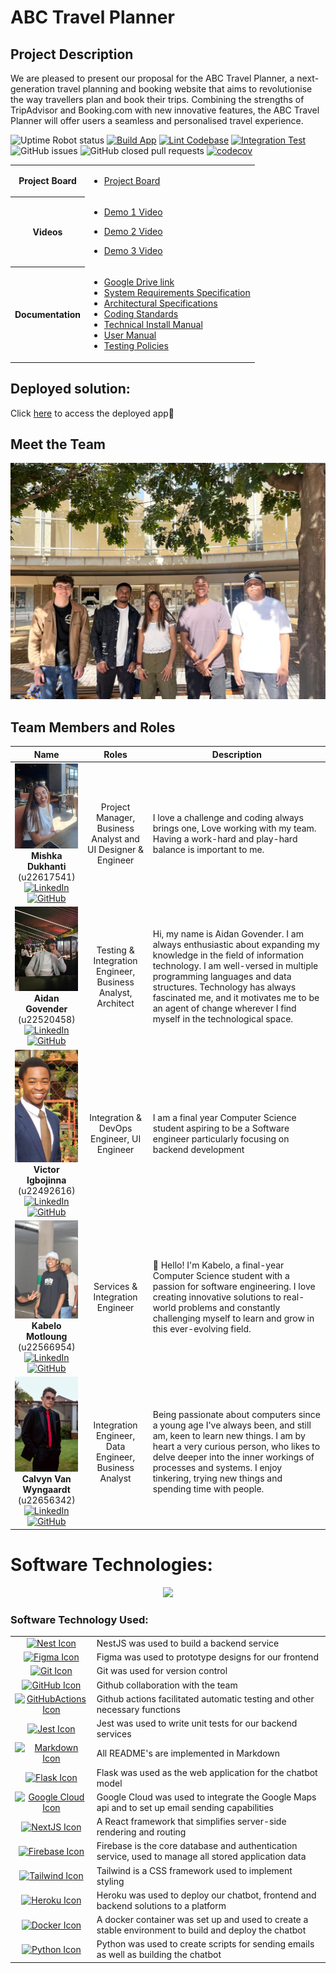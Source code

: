 # ABC Travel Planner
## Project Description
We are pleased to present our proposal for the ABC Travel Planner, a next-generation travel
planning and booking website that aims to revolutionise the way travellers plan and book their
trips. Combining the strengths of TripAdvisor and Booking.com with new innovative features,
the ABC Travel Planner will offer users a seamless and personalised travel experience.

![Uptime Robot status](https://img.shields.io/uptimerobot/status/m796617525-da8bacd4b5ef756cceb20b0e)
[![Build App](https://github.com/COS301-SE-2024/ABC-Travel-Planner/actions/workflows/build.yml/badge.svg)](https://github.com/COS301-SE-2024/ABC-Travel-Planner/actions/workflows/build.yml)
[![Lint Codebase](https://github.com/COS301-SE-2024/ABC-Travel-Planner/actions/workflows/lint.yml/badge.svg)](https://github.com/COS301-SE-2024/ABC-Travel-Planner/actions/workflows/lint.yml)
[![Integration Test](https://github.com/COS301-SE-2024/ABC-Travel-Planner/actions/workflows/integration.yaml/badge.svg)](https://github.com/COS301-SE-2024/ABC-Travel-Planner/actions/workflows/integration.yaml)
![GitHub issues](https://img.shields.io/github/issues/COS301-SE-2024/ABC-Travel-Planner)
![GitHub closed pull requests](https://img.shields.io/github/issues-pr-closed/COS301-SE-2024/ABC-Travel-Planner)
[![codecov](https://codecov.io/gh/COS301-SE-2024/ABC-Travel-Planner/branch/dev/graph/badge.svg?token=AvwxBFYFv2)](https://codecov.io/gh/COS301-SE-2024/ABC-Travel-Planner)
<table>
  <tr>
    <th>Project Board</th>
    <td><ul><li><a href="https://github.com/orgs/COS301-SE-2024/projects/103">Project Board</a></li></ul></td>
  </tr>
  <tr>
    <th>Videos</th>
    <td>
     <ul>
       <li><a href="https://drive.google.com/file/d/1SR8Ux8d2_2mLT3v9ll6KLk3EU1nUdqMD/view?usp=drive_link">Demo 1 Video</a></li>
     </ul>
     <ul>
       <li><a href="https://drive.google.com/file/d/1Gg36B1rfFvXr8QPPPS2dFo3kIDvZ2z4F/view?usp=drive_link">Demo 2 Video</a></li>
     </ul>
      <ul>
       <li><a href="https://drive.google.com/file/d/1xPJCr6eVpIEinqGCS-oEtO7q6qjqvsCi/view?usp=drive_link">Demo 3 Video</a></li>
     </ul>
    </td>
  </tr>
  <tr>
    <th>Documentation</th>
    <td>
     <ul>
       <li><a href="https://drive.google.com/drive/folders/1lyyva4NtzyIOwxwUOKRMtfsFis6fee8h?usp=sharing">Google Drive link</a></li>
       <li><a href="https://drive.google.com/file/d/1vYky3RjgYIeraEzf1o8sapqSiunCPcZB/view?usp=sharing">System Requirements Specification</a></li>
       <li><a href="https://drive.google.com/file/d/1vuntinwK_hBOCsZMvu-F7OVk1FAVgHIU/view?usp=sharing">Architectural Specifications</a></li>
       <li><a href="https://drive.google.com/file/d/1iBqYIPMALXIp_NXP1IhNPubIOj-OYHdY/view?usp=sharing">Coding Standards</a></li>
       <li><a href="https://drive.google.com/file/d/1sNUHpTYb9F9NyEC_U_nNhw2CYakV9nh7/view?usp=sharing">Technical Install Manual</a></li>
       <li><a href="https://drive.google.com/file/d/1Zt1ChBNI9lCNQLQxSBc-gyRJu9sp3KUt/view?usp=sharing">User Manual</a></li>
       <li><a href="STILL NEEDS TO BE ADDED">Testing Policies</a></li>
     </ul>
    </td>
  </tr>
</table>

## Deployed solution:
Click <a href="https://abctravelplanner-8a6f6247b848.herokuapp.com" alt="Deployed Heroku App">here</a> to access the deployed app🚀

## Meet the Team
<img src="assets/Group.jpg" alt="picture" />

## Team Members and Roles

| Name | Roles | Description |
|:------:|:------:|---------------|
| <img src="assets/Mishka.jpg" alt="picture" width="200"/> <br> **Mishka Dukhanti** (u22617541) <br> [![LinkedIn](https://img.shields.io/badge/LinkedIn-Profile-blue?style=flat-square&logo=linkedin)](https://www.linkedin.com/in/mishka-dukhanti-658674305)[![GitHub](https://img.shields.io/badge/GitHub-Profile-black?style=flat-square&logo=github)](https://github.com/MishkaD)|Project Manager, Business Analyst and UI Designer & Engineer| I love a challenge and coding always brings one, Love working with my team. Having a work-hard and play-hard balance is important to me.|
| <img src="assets/Aidan.jpg" alt="picture" width="200"/> <br> **Aidan Govender** (u22520458) <br> [![LinkedIn](https://img.shields.io/badge/LinkedIn-Profile-blue?style=flat-square&logo=linkedin)](https://www.linkedin.com/in/aidan-govender-95b927252)[![GitHub](https://img.shields.io/badge/GitHub-Profile-black?style=flat-square&logo=github)](https://github.com/AidanG19)|Testing & Integration Engineer, Business Analyst, Architect| Hi, my name is Aidan Govender. I am always enthusiastic about expanding my knowledge in the field of information technology. I am well-versed in multiple programming languages and data structures. Technology has always fascinated me, and it motivates me to be an agent of change wherever I find myself in the technological space. |
| <img src="assets/Victor.jpg" alt="picture" width="200"/> <br> **Victor Igbojinna** (u22492616) <br> [![LinkedIn](https://img.shields.io/badge/LinkedIn-Profile-blue?style=flat-square&logo=linkedin)](http://www.linkedin.com/in/victor-igbojinna-2a5b71194)[![GitHub](https://img.shields.io/badge/GitHub-Profile-black?style=flat-square&logo=github)](https://github.com/Bigmanfish1)|Integration & DevOps Engineer, UI Engineer | I am a final year Computer Science student aspiring to be a Software engineer particularly focusing on backend development |
| <img src="assets/Kabelo.jpg" alt="picture" width="200"/> <br> **Kabelo Motloung** (u22566954) <br> [![LinkedIn](https://img.shields.io/badge/LinkedIn-Profile-blue?style=flat-square&logo=linkedin)](https://www.linkedin.com/in/kabelo-motloung-02b99320b/)[![GitHub](https://img.shields.io/badge/GitHub-Profile-black?style=flat-square&logo=github)](https://github.com/KabeloMotloung)|Services & Integration Engineer | 👋 Hello! I'm Kabelo, a final-year Computer Science student with a passion for software engineering. I love creating innovative solutions to real-world problems and constantly challenging myself to learn and grow in this ever-evolving field. |
| <img src="assets/Calvyn.jpg" alt="picture" width="200"/> <br> **Calvyn Van Wyngaardt** (u22656342)<br> [![LinkedIn](https://img.shields.io/badge/LinkedIn-Profile-blue?style=flat-square&logo=linkedin)](https://www.linkedin.com/in/calvyn-van-wyngaardt-266277231/)[![GitHub](https://img.shields.io/badge/GitHub-Profile-black?style=flat-square&logo=github)](https://github.com/Calvyn-Van-Wyngaardt)|Integration Engineer, Data Engineer, Business Analyst|Being passionate about computers since a young age I've always been, and still am, keen to learn new things. I am by heart a very curious person, who likes to delve deeper into the inner workings of processes and systems. I enjoy tinkering, trying new things and spending time with people. |

# Software Technologies:
<p align="center">
  <a href="https://skillicons.dev">
    <img src="https://skillicons.dev/icons?i=nest,figma,git,github,githubactions,jest,md,flask,gcp,nextjs,firebase,tailwind,heroku,docker,python&perline=5"/>
  </a>
</p>

### Software Technology Used:


<table>
  <tr>
    <td style="text-align:center; vertical-align:middle;"><a href="https://skillicons.dev"><img src="https://skillicons.dev/icons?i=nest" alt="Nest Icon"></a></td>
    <td style="text-align:left; vertical-align:middle;">NestJS was used to build a backend service</td>
  </tr>
  <tr>
    <td style="text-align:center; vertical-align:middle;"><a href="https://skillicons.dev"><img src="https://skillicons.dev/icons?i=figma" alt="Figma Icon"></a></td>
    <td style="text-align:left; vertical-align:middle;">Figma was used to prototype designs for our frontend</td>
  </tr>
  <tr>
    <td style="text-align:center; vertical-align:middle;"><a href="https://skillicons.dev"><img src="https://skillicons.dev/icons?i=git" alt="Git Icon"></a></td>
    <td style="text-align:left; vertical-align:middle;">Git was used for version control</td>
  </tr>
  <tr>
    <td style="text-align:center; vertical-align:middle;"><a href="https://skillicons.dev"><img src="https://skillicons.dev/icons?i=github" alt="GitHub Icon"></a></td>
    <td style="text-align:left; vertical-align:middle;">Github collaboration with the team</td>
  </tr>
  <tr>
    <td style="text-align:center; vertical-align:middle;"><a href="https://skillicons.dev"><img src="https://skillicons.dev/icons?i=githubactions" alt="GitHubActions Icon"></a></td>
    <td style="text-align:left; vertical-align:middle;">Github actions facilitated automatic testing and other necessary functions</td>
  </tr>
  <tr>
    <td style="text-align:center; vertical-align:middle;"><a href="https://skillicons.dev"><img src="https://skillicons.dev/icons?i=jest" alt="Jest Icon"></a></td>
    <td style="text-align:left; vertical-align:middle;">Jest was used to write unit tests for our backend services</td>
  </tr>
  <tr>
    <td style="text-align:center; vertical-align:middle;"><a href="https://skillicons.dev"><img src="https://skillicons.dev/icons?i=md" alt="Markdown Icon"></a></td>
    <td style="text-align:left; vertical-align:middle;">All README's are implemented in Markdown</td>
  </tr>
  <tr>
    <td style="text-align:center; vertical-align:middle;"><a href="https://skillicons.dev"><img src="https://skillicons.dev/icons?i=flask" alt="Flask Icon"></a></td>
    <td style="text-align:left; vertical-align:middle;">Flask was used as the web application for the chatbot model</td>
  </tr>
  <tr>
    <td style="text-align:center; vertical-align:middle;"><a href="https://skillicons.dev"><img src="https://skillicons.dev/icons?i=gcp" alt="Google Cloud Icon"></a></td>
    <td style="text-align:left; vertical-align:middle;">Google Cloud was used to integrate the Google Maps api and to set up email sending capabilities</td>
  </tr>
  <tr>
    <td style="text-align:center; vertical-align:middle;"><a href="https://skillicons.dev"><img src="https://skillicons.dev/icons?i=nextjs" alt="NextJS Icon"></a></td>
    <td style="text-align:left; vertical-align:middle;">A React framework that simplifies server-side rendering and routing</td>
  </tr>
  <tr>
    <td style="text-align:center; vertical-align:middle;"><a href="https://skillicons.dev"><img src="https://skillicons.dev/icons?i=firebase" alt="Firebase Icon"></a></td>
    <td style="text-align:left; vertical-align:middle;">Firebase is the core database and authentication service, used to manage all stored application data </td>
  </tr>
  <tr>
    <td style="text-align:center; vertical-align:middle;"><a href="https://skillicons.dev"><img src="https://skillicons.dev/icons?i=tailwind" alt="Tailwind Icon"></a></td>
    <td style="text-align:left; vertical-align:middle;">Tailwind is a CSS framework used to implement styling</td>
  </tr>
  <tr>
    <td style="text-align:center; vertical-align:middle;"><a href="https://skillicons.dev"><img src="https://skillicons.dev/icons?i=heroku" alt="Heroku Icon"></a></td>
    <td style="text-align:left; vertical-align:middle;">Heroku was used to deploy our chatbot, frontend and backend solutions to a platform</td>
  </tr>
  <tr>
    <td style="text-align:center; vertical-align:middle;"><a href="https://skillicons.dev"><img src="https://skillicons.dev/icons?i=docker" alt="Docker Icon"></a></td>
    <td style="text-align:left; vertical-align:middle;">A docker container was set up and used to create a stable environment to build and deploy the chatbot</td>
  </tr>
  <tr>
    <td style="text-align:center; vertical-align:middle;"><a href="https://skillicons.dev"><img src="https://skillicons.dev/icons?i=python" alt="Python Icon"></a></td>
    <td style="text-align:left; vertical-align:middle;">Python was used to create scripts for sending emails as well as building the chatbot</td>
  </tr>
</table>
